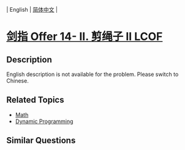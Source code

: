 
| English | [简体中文](README.md) |

# [剑指 Offer 14- II. 剪绳子 II LCOF](https://leetcode-cn.com/problems/jian-sheng-zi-ii-lcof/)

## Description

English description is not available for the problem. Please switch to Chinese.

## Related Topics

- [Math](https://leetcode-cn.com/tag/math)
- [Dynamic Programming](https://leetcode-cn.com/tag/dynamic-programming)

## Similar Questions


